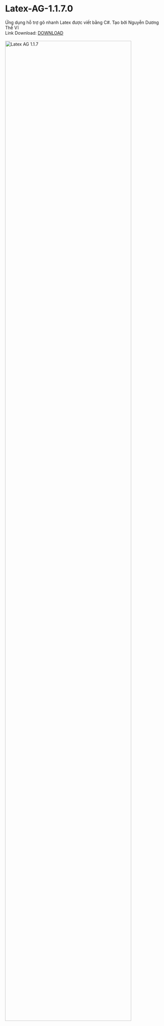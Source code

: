 # Latex-AG-1.1.7.0
Ứng dụng hỗ trợ gõ nhanh Latex được viết bằng C#. Tạo bởi Nguyễn Dương Thế Vĩ
<br>
Link Download: <a href= "https://drive.google.com/file/d/1oTVNGvd58zzs95il8JwPnFzdiK9nuYUm/view" > DOWNLOAD</a>
<br>
<br>
<img alt="Latex AG 1.1.7" src="https://blogger.googleusercontent.com/img/b/R29vZ2xl/AVvXsEjuo0qwJMiq1AfMDckuOMG1z58M8PPZh1DgJ7OyF1vJGE3NYU6Ge83BSGe4NAYp_wrlZjXrfATAeuytctEES0v5Z24OLYVReyYegXBkA17zjwdRj0ITYZZZFjClrp53Yd3nPfgNbpddcfjzsZIX7OHK8ZTovYiEsP4HWE-s6gL7pcMRznk_rqwJHJVG/s1308/lt.png" width="90%">
